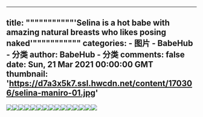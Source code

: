 
---
title: """""""""""'Selina is a hot babe with amazing natural breasts who likes posing naked'"""""""""""
categories: 
    - 图片
    - BabeHub - 分类
author: BabeHub - 分类
comments: false
date: Sun, 21 Mar 2021 00:00:00 GMT
thumbnail: 'https://d7a3x5k7.ssl.hwcdn.net/content/170306/selina-maniro-01.jpg'
---

<div>   
<img src="https://d7a3x5k7.ssl.hwcdn.net/content/170306/selina-maniro-01.jpg" referrerpolicy="no-referrer"><img src="https://d7a3x5k7.ssl.hwcdn.net/content/170306/selina-maniro-02.jpg" referrerpolicy="no-referrer"><img src="https://d7a3x5k7.ssl.hwcdn.net/content/170306/selina-maniro-03.jpg" referrerpolicy="no-referrer"><img src="https://d7a3x5k7.ssl.hwcdn.net/content/170306/selina-maniro-04.jpg" referrerpolicy="no-referrer"><img src="https://d7a3x5k7.ssl.hwcdn.net/content/170306/selina-maniro-05.jpg" referrerpolicy="no-referrer"><img src="https://d7a3x5k7.ssl.hwcdn.net/content/170306/selina-maniro-06.jpg" referrerpolicy="no-referrer"><img src="https://d7a3x5k7.ssl.hwcdn.net/content/170306/selina-maniro-07.jpg" referrerpolicy="no-referrer"><img src="https://d7a3x5k7.ssl.hwcdn.net/content/170306/selina-maniro-08.jpg" referrerpolicy="no-referrer"><img src="https://d7a3x5k7.ssl.hwcdn.net/content/170306/selina-maniro-09.jpg" referrerpolicy="no-referrer"><img src="https://d7a3x5k7.ssl.hwcdn.net/content/170306/selina-maniro-10.jpg" referrerpolicy="no-referrer"><img src="https://d7a3x5k7.ssl.hwcdn.net/content/170306/selina-maniro-11.jpg" referrerpolicy="no-referrer"><img src="https://d7a3x5k7.ssl.hwcdn.net/content/170306/selina-maniro-12.jpg" referrerpolicy="no-referrer"><img src="https://d7a3x5k7.ssl.hwcdn.net/content/170306/selina-maniro-13.jpg" referrerpolicy="no-referrer"><img src="https://d7a3x5k7.ssl.hwcdn.net/content/170306/selina-maniro-14.jpg" referrerpolicy="no-referrer"><img src="https://d7a3x5k7.ssl.hwcdn.net/content/170306/selina-maniro-15.jpg" referrerpolicy="no-referrer">  
</div>
            